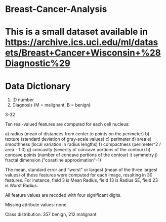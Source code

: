 # Breast-Cancer-Analysis

# This is a small dataset available in https://archive.ics.uci.edu/ml/datasets/Breast+Cancer+Wisconsin+%28Diagnostic%29

# Data Dictionary

1) ID number
2) Diagnosis (M = malignant, B = benign)

3-32

Ten real-valued features are computed for each cell nucleus:

a) radius (mean of distances from center to points on the perimeter)
b) texture (standard deviation of gray-scale values)
c) perimeter
d) area
e) smoothness (local variation in radius lengths)
f) compactness (perimeter^2 / area - 1.0)
g) concavity (severity of concave portions of the contour)
h) concave points (number of concave portions of the contour)
i) symmetry
j) fractal dimension ("coastline approximation"-1)

The mean, standard error and "worst" or largest (mean of the three largest values) of these features were computed for each image,
resulting in 30 features. 
For instance, field 3 is Mean Radius, field 13 is Radius SE, field 23 is Worst Radius.

All feature values are recoded with four significant digits.

Missing attribute values: none

Class distribution: 357 benign, 212 malignant
